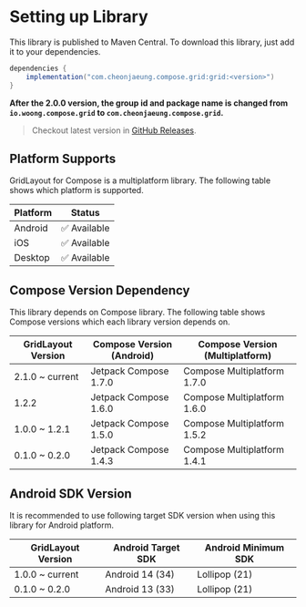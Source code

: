 # Setting up Library

This library is published to Maven Central.
To download this library, just add it to your dependencies.

```groovy
dependencies {
    implementation("com.cheonjaeung.compose.grid:grid:<version>")
}
```

**After the 2.0.0 version, the group id and package name is changed from**
**`io.woong.compose.grid` to `com.cheonjaeung.compose.grid`.**

> Checkout latest version in [GitHub Releases](https://github.com/cheonjaeung/gridlayout-compose/releases).

## Platform Supports

GridLayout for Compose is a multiplatform library.
The following table shows which platform is supported.

| Platform | Status      |
|----------|-------------|
| Android  | ✅ Available |
| iOS      | ✅ Available |
| Desktop  | ✅ Available |

## Compose Version Dependency

This library depends on Compose library.
The following table shows Compose versions which each library version depends on.

| GridLayout Version | Compose Version (Android) | Compose Version (Multiplatform) |
|--------------------|---------------------------|---------------------------------|
| 2.1.0 ~ current    | Jetpack Compose 1.7.0     | Compose Multiplatform 1.7.0     |
| 1.2.2              | Jetpack Compose 1.6.0     | Compose Multiplatform 1.6.0     |
| 1.0.0 ~ 1.2.1      | Jetpack Compose 1.5.0     | Compose Multiplatform 1.5.2     |
| 0.1.0 ~ 0.2.0      | Jetpack Compose 1.4.3     | Compose Multiplatform 1.4.1     |

## Android SDK Version

It is recommended to use following target SDK version when using this library for Android platform.

| GridLayout Version | Android Target SDK | Android Minimum SDK |
|--------------------|--------------------|---------------------|
| 1.0.0 ~ current    | Android 14 (34)    | Lollipop (21)       |
| 0.1.0 ~ 0.2.0      | Android 13 (33)    | Lollipop (21)       |
